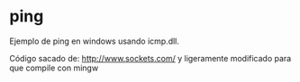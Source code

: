 ping
====

Ejemplo de ping en windows usando icmp.dll.

Código sacado de: http://www.sockets.com/ y ligeramente modificado para que compile con mingw